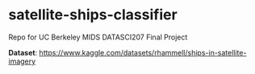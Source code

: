 # satellite-ships-classifier
Repo for UC Berkeley MIDS DATASCI207 Final Project

**Dataset**: https://www.kaggle.com/datasets/rhammell/ships-in-satellite-imagery
